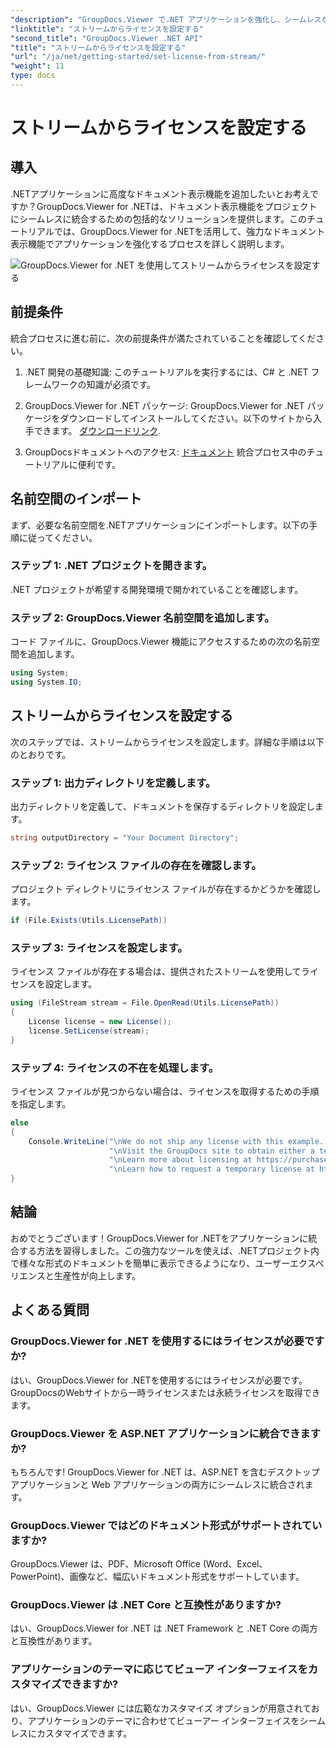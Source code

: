 ```yaml
---
"description": "GroupDocs.Viewer で.NET アプリケーションを強化し、シームレスなドキュメント表示を実現します。ステップバイステップガイドに従って、強力なドキュメント表示機能を簡単に統合しましょう。"
"linktitle": "ストリームからライセンスを設定する"
"second_title": "GroupDocs.Viewer .NET API"
"title": "ストリームからライセンスを設定する"
"url": "/ja/net/getting-started/set-license-from-stream/"
"weight": 11
type: docs
---
```

# ストリームからライセンスを設定する

## 導入
.NETアプリケーションに高度なドキュメント表示機能を追加したいとお考えですか？GroupDocs.Viewer for .NETは、ドキュメント表示機能をプロジェクトにシームレスに統合するための包括的なソリューションを提供します。このチュートリアルでは、GroupDocs.Viewer for .NETを活用して、強力なドキュメント表示機能でアプリケーションを強化するプロセスを詳しく説明します。 

![GroupDocs.Viewer for .NET を使用してストリームからライセンスを設定する](/viewer/getting-started/set-license-from-stream.png)

## 前提条件
統合プロセスに進む前に、次の前提条件が満たされていることを確認してください。
1. .NET 開発の基礎知識: このチュートリアルを実行するには、C# と .NET フレームワークの知識が必須です。
   
2. GroupDocs.Viewer for .NET パッケージ: GroupDocs.Viewer for .NET パッケージをダウンロードしてインストールしてください。以下のサイトから入手できます。 [ダウンロードリンク](https://releases。groupdocs.com/viewer/net/).
3. GroupDocsドキュメントへのアクセス: [ドキュメント](https://tutorials.groupdocs.com/viewer/net/) 統合プロセス中のチュートリアルに便利です。

## 名前空間のインポート
まず、必要な名前空間を.NETアプリケーションにインポートします。以下の手順に従ってください。
### ステップ 1: .NET プロジェクトを開きます。
.NET プロジェクトが希望する開発環境で開かれていることを確認します。
### ステップ 2: GroupDocs.Viewer 名前空間を追加します。
コード ファイルに、GroupDocs.Viewer 機能にアクセスするための次の名前空間を追加します。
```csharp
using System;
using System.IO;
```
## ストリームからライセンスを設定する
次のステップでは、ストリームからライセンスを設定します。詳細な手順は以下のとおりです。
### ステップ 1: 出力ディレクトリを定義します。
出力ディレクトリを定義して、ドキュメントを保存するディレクトリを設定します。
```csharp
string outputDirectory = "Your Document Directory";
```
### ステップ 2: ライセンス ファイルの存在を確認します。
プロジェクト ディレクトリにライセンス ファイルが存在するかどうかを確認します。
```csharp
if (File.Exists(Utils.LicensePath))
```
### ステップ 3: ライセンスを設定します。
ライセンス ファイルが存在する場合は、提供されたストリームを使用してライセンスを設定します。
```csharp
using (FileStream stream = File.OpenRead(Utils.LicensePath))
{
    License license = new License();
    license.SetLicense(stream);
}
```
### ステップ 4: ライセンスの不在を処理します。
ライセンス ファイルが見つからない場合は、ライセンスを取得するための手順を指定します。
```csharp
else
{
    Console.WriteLine("\nWe do not ship any license with this example. " +
                      "\nVisit the GroupDocs site to obtain either a temporary or permanent license. " +
                      "\nLearn more about licensing at https://purchase.groupdocs.com/faqs/licensing. " +
                      "\nLearn how to request a temporary license at https://purchase.groupdocs.com/temporary-license.");
}
```

## 結論
おめでとうございます！GroupDocs.Viewer for .NETをアプリケーションに統合する方法を習得しました。この強力なツールを使えば、.NETプロジェクト内で様々な形式のドキュメントを簡単に表示できるようになり、ユーザーエクスペリエンスと生産性が向上します。
## よくある質問
### GroupDocs.Viewer for .NET を使用するにはライセンスが必要ですか?
はい、GroupDocs.Viewer for .NETを使用するにはライセンスが必要です。GroupDocsのWebサイトから一時ライセンスまたは永続ライセンスを取得できます。
### GroupDocs.Viewer を ASP.NET アプリケーションに統合できますか?
もちろんです! GroupDocs.Viewer for .NET は、ASP.NET を含むデスクトップ アプリケーションと Web アプリケーションの両方にシームレスに統合されます。
### GroupDocs.Viewer ではどのドキュメント形式がサポートされていますか?
GroupDocs.Viewer は、PDF、Microsoft Office (Word、Excel、PowerPoint)、画像など、幅広いドキュメント形式をサポートしています。
### GroupDocs.Viewer は .NET Core と互換性がありますか?
はい、GroupDocs.Viewer for .NET は .NET Framework と .NET Core の両方と互換性があります。
### アプリケーションのテーマに応じてビューア インターフェイスをカスタマイズできますか?
はい、GroupDocs.Viewer には広範なカスタマイズ オプションが用意されており、アプリケーションのテーマに合わせてビューアー インターフェイスをシームレスにカスタマイズできます。